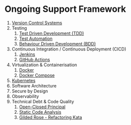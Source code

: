# Ongoing Support Framework

1. [Version Control Systems](Version%20Control)
2. Testing
   1. [Test Driven Development (TDD)](Testing/001-TDD)
   2. [Test Automation](Testing/002-AutomatedTesting)
   3. [Behaviour Driven Development (BDD)](Testing/003-BDD)
3. Continuous Integration / Continuous Deployment (CICD)
    1. [Jenkins](CICD%20Jenkins)
    2. [GitHub Actions](CDCD%20Githubt%20Actions)
4. Virtualization & Containerisation
   1. [Docker](Containerisation/containerDemo)
   2. [Docker Compose](Containerisation/ComposeDemo)
5. [Kubernetes](Kubernetes)
6. Software Architecture
7. Secure by Design
8. Observability
9. Technical Debt & Code Quality
   1. [Open-Closed Principal](quality/fizzbuzz)
   2. [Static Code Analysis](quality/static-code-analysis)
   3. [Gilded Rose - Refactoring Kata](quality/gilded-rose)
